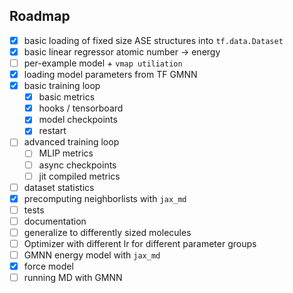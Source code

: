 ## Roadmap

- [x] basic loading of fixed size ASE structures into `tf.data.Dataset`
- [x] basic linear regressor atomic number -> energy
- [ ] per-example model + `vmap utiliation`
- [x] loading model parameters from TF GMNN
- [x] basic training loop
  - [x] basic metrics
  - [x] hooks / tensorboard
  - [x] model checkpoints
  - [x] restart
- [ ] advanced training loop
  - [ ] MLIP metrics
  - [ ] async checkpoints
  - [ ] jit compiled metrics
- [ ] dataset statistics
- [x] precomputing neighborlists with `jax_md`
- [ ] tests
- [ ] documentation
- [ ] generalize to differently sized molecules
- [ ] Optimizer with different lr for different parameter groups
- [ ] GMNN energy model with `jax_md`
- [x] force model
- [ ] running MD with GMNN
